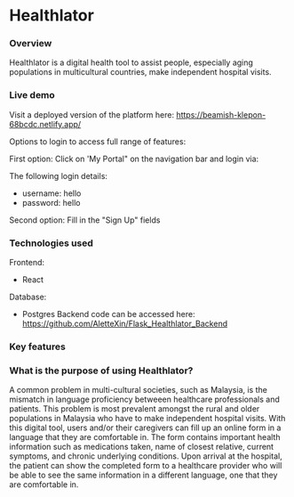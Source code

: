 # Healthlator


### Overview

Healthlator is a digital health tool to assist people, especially aging populations in multicultural countries, make independent hospital visits. 


### Live demo
Visit a deployed version of the platform here: https://beamish-klepon-68bcdc.netlify.app/

Options to login to access full range of features:

First option: Click on 'My Portal" on the navigation bar and login via:

The following login details:
 - username: hello
 - password: hello

Second option: Fill in the "Sign Up" fields 

### Technologies used 

Frontend:
- React 

Database:
- Postgres 
Backend code can be accessed here: https://github.com/AletteXin/Flask_Healthlator_Backend

### Key features 


### What is the purpose of using Healthlator? 
A common problem in multi-cultural societies, such as Malaysia, is the mismatch in language proficiency betweeen healthcare professionals and patients. This problem is most prevalent amongst the rural and older populations in Malaysia who have to make independent hospital visits. With this digital tool, users and/or their caregivers can fill up an online form in a language that they are comfortable in. The form contains important health information such as medications taken, name of closest relative, current symptoms, and chronic underlying conditions. Upon arrival at the hospital, the patient can show the completed form to a healthcare provider who will be able to see the same information in a different language, one that they are comfortable in. 

